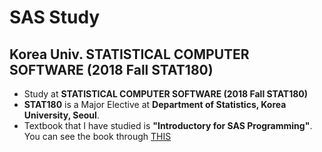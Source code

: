 # SAS Study
## Korea Univ. STATISTICAL COMPUTER SOFTWARE (2018 Fall STAT180)

* Study at **STATISTICAL COMPUTER SOFTWARE (2018 Fall STAT180)**
* **STAT180** is a Major Elective at **Department of Statistics, Korea University, Seoul**.
* Textbook that I have studied is **"Introductory for SAS Programming"**. You can see the book through [THIS](https://book.naver.com/bookdb/book_detail.nhn?bid=6966870)
